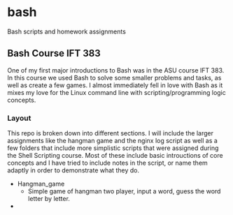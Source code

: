 # bash
Bash scripts and homework assignments 
## Bash Course IFT 383
One of my first major introductions to Bash was in the ASU course IFT 383. In this course we used Bash to solve some smaller problems and tasks, as well as create a few games. I almost immediately fell in love with Bash as it mixes my love for the Linux command line with scripting/programming logic concepts. 
### Layout 
This repo is broken down into different sections. I will include the larger assignments like the hangman game and the nginx log script as well as a few folders that include more simplistic scripts that were assigned during the Shell Scripting course. Most of these include basic introuctions of core concepts and I have tried to include notes in the script, or name them adaptly in order to demonstrate what they do.
* Hangman_game
    * Simple game of hangman two player, input a word, guess the word letter by letter.
* 
